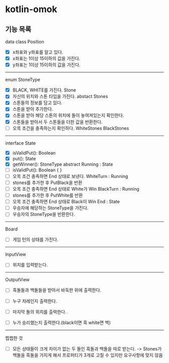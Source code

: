 # kotlin-omok

## 기능 목록

data class Position
- [X] x좌표와 y좌표를 알고 있다.
- [X] x좌표는 1이상 15이하의 값을 가진다.
- [X] y좌표는 1이상 15이하의 값을 가진다.
---
enum StoneType
- [x] BLACK, WHITE를 가진다.
Stone
- [x] 자신의 위치와 스톤 타입을 가진다.
abstact Stones
- [x] 스톤들의 정보를 담고 있다.
- [x] 스톤을 받아 추가한다.
- [x] 스톤을 받아 해당 스톤의 위치에 돌이 놓여져있는지 확인한다.
- [x] 스톤들을 받아서 두 스톤들을 더한 값을 반환한다.
- [ ] 오목 조건을 충족하는지 확인하다.
WhiteStones
BlackStones
---
interface State   
- [x] isValidPut(): Boolean
- [x] put(): State
- [x] getWinner(): StoneType
abstract Running : State   
- [ ] isValidPut(): Boolean { } 
- [ ] 오목 조건 충족하면 End 상태로 보낸다.
WhiteTurn : Running
- [ ] stones를 추가한 후 PutBlack을 반환
- [ ] 오목 조건 충족하면 End 상태로 White가 Win
BlackTurn : Running
- [ ] stones를 추가한 후 PutWhite를 반환
- [ ] 오목 조건 충족하면 End 상태로 Black이 Win
End : State
- [ ] 우승자에 해당하는 StoneType을 가진다.
- [ ] 우승자의 StoneType을 반환한다.
---
Board
- [ ] 게임 턴의 상태를 가진다.
---
InputView
- [ ] 위치를 입력받는다.
---
OutputView
- [ ] 흑돌들과 백돌들을 받아서 바둑판 위에 출력한다.
- [ ] 누구 차례인지 출력한다.
- [ ] 마지막 돌의 위치를 출력한다.
- [ ] 누가 승리했는지 출력한다.(black이면 흑 white면 백)


---
찝찝한 것
- [ ] 모든 상태들이 크게 차이가 없는 두 돌인 흑돌과 백돌을 따로 받는다. -> Stones가 백돌을 흑돌을 가지게 해서 프로퍼티가 3개로 고칠 수 있지만 요구사항에 맞지 않음